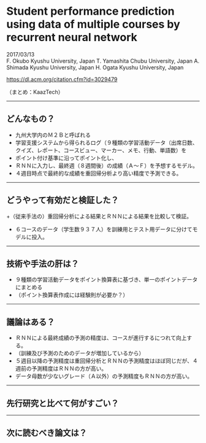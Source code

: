 Student performance prediction using data of multiple courses by recurrent neural network
===

2017/03/13 	
F. Okubo	Kyushu University, Japan
T. Yamashita	Chubu University, Japan
A. Shimada	Kyushu University, Japan
H. Ogata	Kyushu University, Japan

https://dl.acm.org/citation.cfm?id=3029479

（まとめ：KaazTech）

---

## どんなもの？

+ 九州大学内のＭ２Ｂと呼ばれる
+ 学習支援システムから得られるログ（９種類の学習活動データ（出席日数、クイズ、レポート、コースビュー、マーカー、メモ、行動、単語数）を
+ ポイント付け基準に沿ってポイント化し、
+ ＲＮＮに入力し、最終週（８週間後）の成績（Ａ～Ｆ）を予想するモデル。
+ ４週目時点で最終的な成績を重回帰分析より高い精度で予測できる。
---

## どうやって有効だと検証した？

+（従来手法の）重回帰分析による結果とＲＮＮによる結果を比較して検証。
+ ６コースのデータ（学生数９３７人）を訓練用とテスト用データに分けてモデルに投入。
---

## 技術や手法の肝は？

+ ９種類の学習活動データをポイント換算表に基づき、単一のポイントデータにまとめる
+ （ポイント換算表作成には経験則が必要か？）

---

## 議論はある？

+ ＲＮＮによる最終成績の予測の精度は、コースが進行するにつれて向上する。
+ （訓練及び予測のためのデータが増加しているから）
+ ５週目以降の予測精度は重回帰分析とＲＮＮの予測精度はほぼ同じだが、４週前の予測精度はＲＮＮの方が高い。
+ データ母数が少ないグレード（Ａ以外）の予測精度もＲＮＮの方が高い。

---

## 先行研究と比べて何がすごい？

---

## 次に読むべき論文は？

